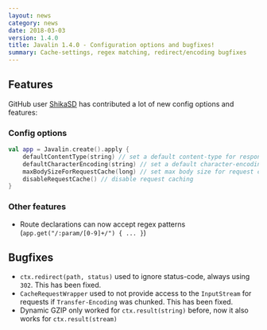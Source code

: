 ```yaml
---
layout: news
category: news
date: 2018-03-03
version: 1.4.0
title: Javalin 1.4.0 - Configuration options and bugfixes!
summary: Cache-settings, regex matching, redirect/encoding bugfixes
---
```


## Features
GitHub user [ShikaSD](https://github.com/ShikaSD) has contributed a lot of new config options and features:

### Config options
```kotlin
val app = Javalin.create().apply {
    defaultContentType(string) // set a default content-type for responses
    defaultCharacterEncoding(string) // set a default character-encoding for responses
    maxBodySizeForRequestCache(long) // set max body size for request cache
    disableRequestCache() // disable request caching
}
```

### Other features
* Route declarations can now accept regex patterns (`app.get("/:param/[0-9]+/") { ... }`)

## Bugfixes
* `ctx.redirect(path, status)` used to ignore status-code, always using `302`. This has been fixed.
* `CacheRequestWrapper` used to not provide access to the `InputStream` for requests if `Transfer-Encoding` was chunked. This has been fixed.
* Dynamic GZIP only worked for `ctx.result(string)` before, now it also works for `ctx.result(stream)`
